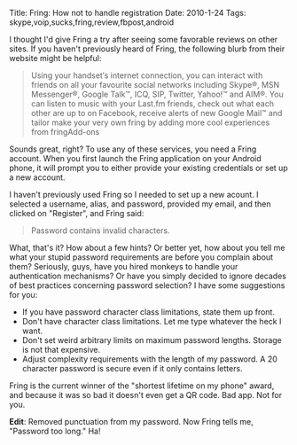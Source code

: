 Title: Fring: How not to handle registration
Date: 2010-1-24
Tags: skype,voip,sucks,fring,review,fbpost,android

I thought I'd give Fring a try after seeing some favorable reviews on other sites. If you haven't previously heard of Fring, the following blurb from their website might be helpful:  


> Using your handset′s internet connection, you can interact with friends on all your favourite social networks including Skype®, MSN Messenger®, Google Talk™, ICQ, SIP, Twitter, Yahoo!™ and AIM®. You can listen to music with your Last.fm friends, check out what each other are up to on Facebook, receive alerts of new Google Mail™ and tailor make your very own fring by adding more cool experiences from fringAdd-ons  


Sounds great, right? To use any of these services, you need a Fring account. When you first launch the Fring application on your Android phone, it will prompt you to either provide your existing credentials or set up a new account.  
  
I haven't previously used Fring so I needed to set up a new acount. I selected a username, alias, and password, provided my email, and then clicked on "Register", and Fring said:  


> Password contains invalid characters.  


What, that's it? How about a few hints? Or better yet, how about you tell me what your stupid password requirements are before you complain about them? Seriously, guys, have you hired monkeys to handle your authentication mechanisms? Or have you simply decided to ignore decades of best practices concerning password selection? I have some suggestions for you:  


  - If you have password character class limitations, state them up front.
  - Don't have character class limitations. Let me type whatever the heck I want.
  - Don't set weird arbitrary limits on maximum password lengths. Storage is not that expensive.
  - Adjust complexity requirements with the length of my password. A 20 character password is secure even if it only contains letters.  

Fring is the current winner of the "shortest lifetime on my phone" award, and because it was so bad it doesn't even get a QR code. Bad app. Not for you.  
  
**Edit**: Removed punctuation from my password. Now Fring tells me, "Password too long." Ha! 
